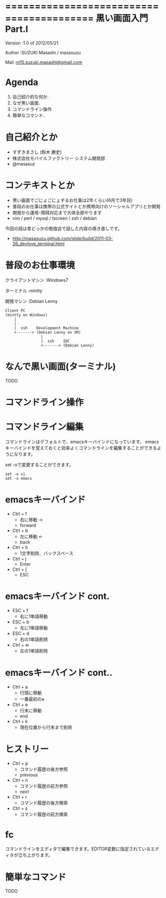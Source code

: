 =========================================
黒い画面入門 Part.I
=========================================


Version
:1.0 of 2012/05/21

Author
:SUZUKI Masashi / masasuzu

Mail
:m15.suzuki.masashi@gmail.com




Agenda
============================================

1. 自己紹介的な何か.
2. なぜ黒い画面.
3. コマンドライン操作
4. 簡単なコマンド.





自己紹介とか
============================================

* すずきまさし (鈴木 勝史)
* 株式会社モバイルファクトリー システム開発部
* @masasuz





コンテキストとか
============================================

* 黒い画面でごにょごにょするお仕事は2年くらい(6月で3年目)
* 普段のお仕事は携帯の公式サイトとか携帯向けのソーシャルアプリとか開発
* 開発から運用･障碍対応まで大体全部やります
* vim / perl / mysql / tscreen / zsh / debian

今回の話は昔どっかの勉強会で話した内容の焼き直しです。

* http://masasuzu.github.com/slide/build/2011-03-26_devlove_terminal.html


普段のお仕事環境
============================================

クライアントマシン
:Windows7

ターミナル
:mintty

開発マシン
:Debian Lenny

    Client PC
    (mintty on Windows)
        |
        |
        |  ssh    Development Machine
        +-------> (Debian Lenny on VM)
                    |
                    |  ssh    IDC
                    +-------> (Debian Lenny)


なんで黒い画面(ターミナル)
============================================

TODO


コマンドライン操作
============================================


コマンドライン編集
============================================

コマンドラインはデフォルトで、emacsキーバインドになっています。
emacsキーバインドを覚えておくと効率よくコマンドラインを編集することができるようになります。

set -oで変更することができます。

    set -o vi
    set -o emacs

emacsキーバインド
============================================

* Ctrl + f
  * 右に移動  →
  * forward
* Ctrl + b
  * 左に移動  ←
  * back
* Ctrl + h
  * 1文字削除、バックスペース
* Ctrl + j
  * Enter
* Ctrl + [
  * ESC



emacsキーバインド cont.
============================================

* ESC + f
  * 右に1単語移動
* ESC + b
  * 左に1単語移動
* ESC + d
  * 右の1単語削除
* Ctrl + w
  * 左の1単語削除


emacsキーバインド cont..
============================================

* Ctrl + a
  * 行頭に移動
  * 一番最初のa
* Ctrl + e
  * 行末に移動
  * end
* Ctrl + k
  * 現在位置から行末まで削除


ヒストリー
============================================

* Ctrl + p
  * コマンド履歴の後方参照
  * previous
* Ctrl + n
  * コマンド履歴の前方参照
  * next
* Ctrl + r
  * コマンド履歴の後方検索
* Ctrl + s
  * コマンド履歴の前方検索


fc
============================================

コマンドラインをエディタで編集できます。EDITOR変数に指定されているエディタが立ち上がります。


簡単なコマンド
============================================

TODO
